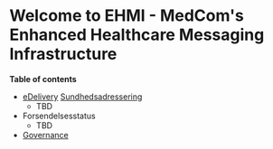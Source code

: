 # Welcome to EHMI - MedCom's Enhanced Healthcare Messaging Infrastructure

**Table of contents**

- [eDelivery](/assets/documents/eDelivery/index.md)
  [Sundhedsadressering](/assets/documents/eDelivery/index.md)
  - TBD
- Forsendelsesstatus
  - TBD
- [Governance](/assets/documents/Governance/index.md)
